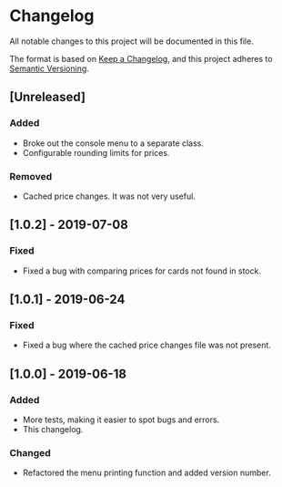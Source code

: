 # Changelog
All notable changes to this project will be documented in this file.

The format is based on [Keep a Changelog](https://keepachangelog.com/en/1.0.0/),
and this project adheres to [Semantic Versioning](https://semver.org/spec/v2.0.0.html).

## [Unreleased]
### Added
- Broke out the console menu to a separate class.
- Configurable rounding limits for prices.
### Removed
- Cached price changes. It was not very useful.

## [1.0.2] - 2019-07-08
### Fixed
- Fixed a bug with comparing prices for cards not found in stock.

## [1.0.1] - 2019-06-24
### Fixed
- Fixed a bug where the cached price changes file was not present.

## [1.0.0] - 2019-06-18
### Added
- More tests, making it easier to spot bugs and errors.
- This changelog.

### Changed
- Refactored the menu printing function and added version number.